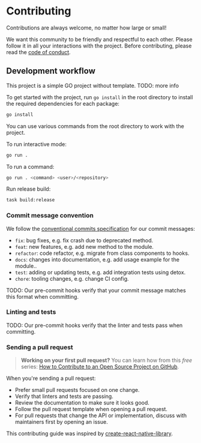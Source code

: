 # Contributing

Contributions are always welcome, no matter how large or small!

We want this community to be friendly and respectful to each other. Please follow it in all your interactions with the project. Before contributing, please read the [code of conduct](./CODE_OF_CONDUCT.md).

## Development workflow

This project is a simple GO project without template.
TODO: more info

To get started with the project, run `go install` in the root directory to install the required dependencies for each package:

```sh
go install
```

You can use various commands from the root directory to work with the project.

To run interactive mode:

```sh
go run .
```

To run a command:

```sh
go run . <command> <user>/<repository>
```

Run release build:

```sh
task build:release
```

### Commit message convention

We follow the [conventional commits specification](https://www.conventionalcommits.org/en) for our commit messages:

- `fix`: bug fixes, e.g. fix crash due to deprecated method.
- `feat`: new features, e.g. add new method to the module.
- `refactor`: code refactor, e.g. migrate from class components to hooks.
- `docs`: changes into documentation, e.g. add usage example for the module..
- `test`: adding or updating tests, e.g. add integration tests using detox.
- `chore`: tooling changes, e.g. change CI config.

TODO: Our pre-commit hooks verify that your commit message matches this format when committing.

### Linting and tests

TODO: Our pre-commit hooks verify that the linter and tests pass when committing.

### Sending a pull request

> **Working on your first pull request?** You can learn how from this _free_ series: [How to Contribute to an Open Source Project on GitHub](https://app.egghead.io/playlists/how-to-contribute-to-an-open-source-project-on-github).

When you're sending a pull request:

- Prefer small pull requests focused on one change.
- Verify that linters and tests are passing.
- Review the documentation to make sure it looks good.
- Follow the pull request template when opening a pull request.
- For pull requests that change the API or implementation, discuss with maintainers first by opening an issue.

This contributing guide was inspired by [create-react-native-library](https://github.com/callstack/react-native-builder-bob).
